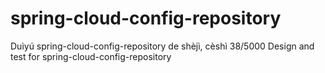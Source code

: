 # spring-cloud-config-repository
 Duìyú spring-cloud-config-repository de shèjì, cèshì 38/5000 Design and test for spring-cloud-config-repository
